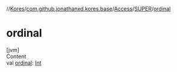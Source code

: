 //[Kores](../../../index.md)/[com.github.jonathanxd.kores.base](../../index.md)/[Access](../index.md)/[SUPER](index.md)/[ordinal](ordinal.md)



# ordinal  
[jvm]  
Content  
val [ordinal](ordinal.md): [Int](https://kotlinlang.org/api/latest/jvm/stdlib/kotlin/-int/index.html)  



